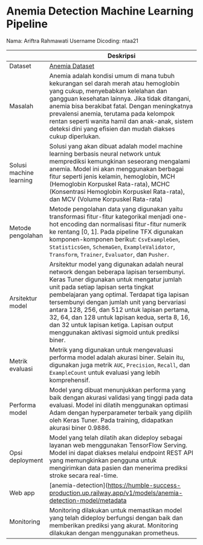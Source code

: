 
# Anemia Detection Machine Learning Pipeline

Nama: Ariftra Rahmawati
Username Dicoding: ntaa21

| | Deskripsi |
| ----------- | ----------- |
| Dataset | [Anemia Dataset](https://www.kaggle.com/datasets/biswaranjanrao/anemia-dataset) |
| Masalah | Anemia adalah kondisi umum di mana tubuh kekurangan sel darah merah atau hemoglobin yang cukup, menyebabkan kelelahan dan gangguan kesehatan lainnya. Jika tidak ditangani, anemia bisa berakibat fatal. Dengan meningkatnya prevalensi anemia, terutama pada kelompok rentan seperti wanita hamil dan anak-anak, sistem deteksi dini yang efisien dan mudah diakses cukup diperlukan. |
| Solusi machine learning | Solusi yang akan dibuat adalah model machine learning berbasis neural network untuk memprediksi kemungkinan seseorang mengalami anemia. Model ini akan menggunakan berbagai fitur seperti jenis kelamin, hemoglobin, MCH (Hemoglobin Korpuskel Rata-rata), MCHC (Konsentrasi Hemoglobin Korpuskel Rata-rata), dan MCV (Volume Korpuskel Rata-rata)|
| Metode pengolahan | Metode pengolahan data yang digunakan yaitu transformasi fitur-fitur kategorikal menjadi one-hot encoding dan normalisasi fitur-fitur numerik ke rentang [0, 1]. Pada pipeline TFX digunakan komponen-komponen berikut: `CsvExampleGen`, `StatisticsGen`, `SchemaGen`, `ExampleValidator`, `Transform`, `Trainer`, `Evaluator`, dan `Pusher`. |
| Arsitektur model | Arsitektur model yang digunakan adalah neural network dengan beberapa lapisan tersembunyi. Keras Tuner digunakan untuk mengatur jumlah unit pada setiap lapisan serta tingkat pembelajaran yang optimal. Terdapat tiga lapisan tersembunyi dengan jumlah unit yang bervariasi antara 128, 256, dan 512 untuk lapisan pertama, 32, 64, dan 128 untuk lapisan kedua, serta 8, 16, dan 32 untuk lapisan ketiga. Lapisan output menggunakan aktivasi sigmoid untuk prediksi biner. |
| Metrik evaluasi | Metrik yang digunakan untuk mengevaluasi performa model adalah akurasi biner. Selain itu, digunakan juga metrik `AUC`, `Precision`, `Recall`, dan `ExampleCount` untuk evaluasi yang lebih komprehensif.|
| Performa model | Model yang dibuat menunjukkan performa yang baik dengan akurasi validasi yang tinggi pada data evaluasi. Model ini dilatih menggunakan optimasi Adam dengan hyperparameter terbaik yang dipilih oleh Keras Tuner. Pada training, didapatkan akurasi biner 0.9886. |
| Opsi deployment | Model yang telah dilatih akan dideploy sebagai layanan web menggunakan TensorFlow Serving. Model ini dapat diakses melalui endpoint REST API yang memungkinkan pengguna untuk mengirimkan data pasien dan menerima prediksi stroke secara real-time. |
| Web app | [anemia-detection](https://humble-success-production.up.railway.app/v1/models/anemia-detection-model/metadata |
| Monitoring | Monitoring dilakukan untuk memastikan model yang telah dideploy berfungsi dengan baik dan memberikan prediksi yang akurat. Monitoring dilakukan dengan menggunakan prometheus. |
